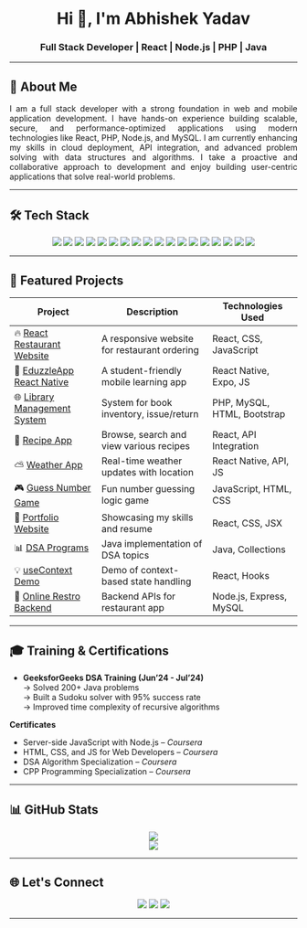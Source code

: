<h1 align="center">Hi 👋, I'm Abhishek Yadav</h1>
<h3 align="center">Full Stack Developer | React | Node.js | PHP | Java</h3>

---

## 🌟 About Me

<p align="justify">
I am a full stack developer with a strong foundation in web and mobile application development. I have hands-on experience building scalable, secure, and performance-optimized applications using modern technologies like React, PHP, Node.js, and MySQL. I am currently enhancing my skills in cloud deployment, API integration, and advanced problem solving with data structures and algorithms. I take a proactive and collaborative approach to development and enjoy building user-centric applications that solve real-world problems.
</p>



---

## 🛠️ Tech Stack

<p align="center">
  <img src="https://img.shields.io/badge/Java-ED8B00?style=for-the-badge&logo=java&logoColor=white"/>
  <img src="https://img.shields.io/badge/C++-00599C?style=for-the-badge&logo=c%2B%2B&logoColor=white"/>
  <img src="https://img.shields.io/badge/JavaScript-F7DF1E?style=for-the-badge&logo=javascript&logoColor=black"/>
  <img src="https://img.shields.io/badge/HTML5-E34F26?style=for-the-badge&logo=html5&logoColor=white"/>
  <img src="https://img.shields.io/badge/CSS3-1572B6?style=for-the-badge&logo=css3&logoColor=white"/>
  <img src="https://img.shields.io/badge/Bootstrap-563D7C?style=for-the-badge&logo=bootstrap&logoColor=white"/>
  <img src="https://img.shields.io/badge/jQuery-0769AD?style=for-the-badge&logo=jquery&logoColor=white"/>
  <img src="https://img.shields.io/badge/MongoDB-4EA94B?style=for-the-badge&logo=mongodb&logoColor=white"/>
  <img src="https://img.shields.io/badge/Express.js-000000?style=for-the-badge&logo=express&logoColor=white"/>
  <img src="https://img.shields.io/badge/React-20232A?style=for-the-badge&logo=react&logoColor=61DAFB"/>
  <img src="https://img.shields.io/badge/React_Native-20232A?style=for-the-badge&logo=react&logoColor=61DAFB"/>
  <img src="https://img.shields.io/badge/PHP-777BB4?style=for-the-badge&logo=php&logoColor=white"/>
  <img src="https://img.shields.io/badge/Laravel-FF2D20?style=for-the-badge&logo=laravel&logoColor=white"/>
  <img src="https://img.shields.io/badge/Node.js-339933?style=for-the-badge&logo=nodedotjs&logoColor=white"/>
  <img src="https://img.shields.io/badge/MySQL-4479A1?style=for-the-badge&logo=mysql&logoColor=white"/>
  <img src="https://img.shields.io/badge/phpMyAdmin-F5B400?style=for-the-badge&logo=phpmyadmin&logoColor=black"/>
  <img src="https://img.shields.io/badge/Git-F05032?style=for-the-badge&logo=git&logoColor=white"/>
  <img src="https://img.shields.io/badge/GitHub-000?style=for-the-badge&logo=github&logoColor=white"/>
</p>

---

## 🚀 Featured Projects

| Project | Description | Technologies Used |
|--------|-------------|-------------------|
| 🔥 [React Restaurant Website](https://github.com/abhishek2408/React-Restaurant-Website) | A responsive website for restaurant ordering | React, CSS, JavaScript |
| 📱 [EduzzleApp React Native](https://github.com/abhishek2408/EduzzleApp-React-Native) | A student-friendly mobile learning app | React Native, Expo, JS |
| 🌐 [Library Management System](https://github.com/abhishek2408/Library-management-system) | System for book inventory, issue/return | PHP, MySQL, HTML, Bootstrap |
| 🍲 [Recipe App](https://github.com/abhishek2408/RecipeApp) | Browse, search and view various recipes | React, API Integration |
| ⛅ [Weather App](https://github.com/abhishek2408/WeatherApp-ReactNative) | Real-time weather updates with location | React Native, API, JS |
| 🎮 [Guess Number Game](https://github.com/abhishek2408/Guess-Number-Game) | Fun number guessing logic game | JavaScript, HTML, CSS |
| 💼 [Portfolio Website](https://github.com/abhishek2408/myportfolio) | Showcasing my skills and resume | React, CSS, JSX |
| 📊 [DSA Programs](https://github.com/abhishek2408/Data-Structure-Programs) | Java implementation of DSA topics | Java, Collections |
| 💡 [useContext Demo](https://github.com/abhishek2408/useContext) | Demo of context-based state handling | React, Hooks |
| 🧾 [Online Restro Backend](https://github.com/abhishek2408/React-Online-restro-backend) | Backend APIs for restaurant app | Node.js, Express, MySQL |

---

## 🎓 Training & Certifications

- **GeeksforGeeks DSA Training (Jun’24 - Jul’24)**  
  → Solved 200+ Java problems  
  → Built a Sudoku solver with 95% success rate  
  → Improved time complexity of recursive algorithms

**Certificates**
- Server-side JavaScript with Node.js – *Coursera*
- HTML, CSS, and JS for Web Developers – *Coursera*
- DSA Algorithm Specialization – *Coursera*
- CPP Programming Specialization – *Coursera*

---

## 📊 GitHub Stats

<p align="center">
  <img src="https://github-readme-stats.vercel.app/api?username=abhishek2408&show_icons=true&theme=react&hide_border=true" />
  <br/>
  <img src="https://github-readme-streak-stats.herokuapp.com?user=abhishek2408&theme=react&hide_border=true" />
</p>

---

## 🌐 Let's Connect

<p align="center">
  <a href="mailto:abhishekydv2408@gmail.com"><img src="https://img.shields.io/badge/Gmail-Email-red?style=for-the-badge&logo=gmail&logoColor=white" /></a>
  <a href="https://linkedin.com/in/abhishek-yadav2408"><img src="https://img.shields.io/badge/LinkedIn-Profile-blue?style=for-the-badge&logo=linkedin" /></a>
  <a href="https://github.com/abhishek2408"><img src="https://img.shields.io/badge/GitHub-abhishek2408-black?style=for-the-badge&logo=github" /></a>
</p>

---

<!-- Designed by ChatGPT for Abhishek Yadav -->
